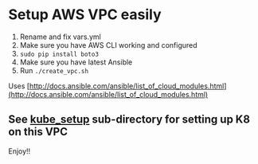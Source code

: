 # Setup AWS VPC easily

1. Rename and fix vars.yml
2. Make sure you have AWS CLI working and configured
3. ```sudo pip install boto3```
4. Make sure you have latest Ansible
5. Run ```./create_vpc.sh```

Uses [http://docs.ansible.com/ansible/list_of_cloud_modules.html](http://docs.ansible.com/ansible/list_of_cloud_modules.html)


## See [kube_setup](https://github.com/rocky-jaiswal/ansible-aws-vpc/tree/master/kube_setup) sub-directory for setting up K8 on this VPC

Enjoy!!
